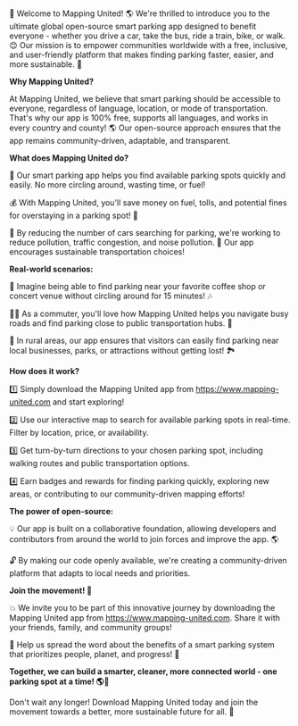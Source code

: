 🎉 Welcome to Mapping United! 🌎 We're thrilled to introduce you to the ultimate global open-source smart parking app designed to benefit everyone - whether you drive a car, take the bus, ride a train, bike, or walk. 😊 Our mission is to empower communities worldwide with a free, inclusive, and user-friendly platform that makes finding parking faster, easier, and more sustainable. 🚀

**Why Mapping United?**

At Mapping United, we believe that smart parking should be accessible to everyone, regardless of language, location, or mode of transportation. That's why our app is 100% free, supports all languages, and works in every country and county! 🌎 Our open-source approach ensures that the app remains community-driven, adaptable, and transparent.

**What does Mapping United do?**

📍 Our smart parking app helps you find available parking spots quickly and easily. No more circling around, wasting time, or fuel!

💰 With Mapping United, you'll save money on fuel, tolls, and potential fines for overstaying in a parking spot! 💸

🌟 By reducing the number of cars searching for parking, we're working to reduce pollution, traffic congestion, and noise pollution. 🚀 Our app encourages sustainable transportation choices!

**Real-world scenarios:**

💪 Imagine being able to find parking near your favorite coffee shop or concert venue without circling around for 15 minutes! 🎶

🏃‍♀️ As a commuter, you'll love how Mapping United helps you navigate busy roads and find parking close to public transportation hubs. 🚌

🌳 In rural areas, our app ensures that visitors can easily find parking near local businesses, parks, or attractions without getting lost! 🏞️

**How does it work?**

1️⃣ Simply download the Mapping United app from https://www.mapping-united.com and start exploring!

2️⃣ Use our interactive map to search for available parking spots in real-time. Filter by location, price, or availability.

3️⃣ Get turn-by-turn directions to your chosen parking spot, including walking routes and public transportation options.

4️⃣ Earn badges and rewards for finding parking quickly, exploring new areas, or contributing to our community-driven mapping efforts!

**The power of open-source:**

💡 Our app is built on a collaborative foundation, allowing developers and contributors from around the world to join forces and improve the app. 🌎

🔓 By making our code openly available, we're creating a community-driven platform that adapts to local needs and priorities.

**Join the movement! 🚀**

💥 We invite you to be part of this innovative journey by downloading the Mapping United app from https://www.mapping-united.com. Share it with your friends, family, and community groups!

📣 Help us spread the word about the benefits of a smart parking system that prioritizes people, planet, and progress! 🌟

**Together, we can build a smarter, cleaner, more connected world - one parking spot at a time! 🌎💪**

Don't wait any longer! Download Mapping United today and join the movement towards a better, more sustainable future for all. 🚀